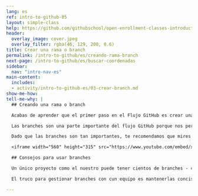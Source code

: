 ```yaml
---
lang: es
ref: intro-to-github-05
layout: simple-class
help: https://github.com/githubschool/open-enrollment-classes-introduction-to-github/issues/new?title=I%20need%20help&body=Describe%20what%20you%20need%20help%20with%20here.
header:
  overlay_image: cover.jpeg
  overlay_filter: rgba(46, 129, 200, 0.6)
title: Crear una rama o branch
permalink: /intro-to-github/es/creando-rama-branch
next-page: /intro-to-github/es/buscar-coordenadas
sidebar:
  nav: "intro-nav-es"
main-content:
  includes:
  - activity/intro-to-github-es/03-crear-branch.md
show-me-how:
tell-me-why: |
  ## Creando una rama o branch

  Acabas de aprender que el primer paso en el Flujo GitHub es crear una rama o branch.

  Las branches son una parte importante del flujo GitHub porque nos permiten separar nuestro trabajo de la `master` branch o rama principal. En otras palabras, los pines de todos aquellos que ya se están mostrando en el mapa estarán seguros mientras aprendes a añadir el tuyo.

  Dado que las branches son tan importantes, te recomendamos que mires este video para saber más:

  <iframe width="560" height="315" src="https://www.youtube.com/embed/xgQmu81G1yY" frameborder="0" allowfullscreen></iframe>

  ## Consejos para usar branches

  Un único proyecto como el nuestro puede tener cientos de branches - cada una probando nuevas funcionalidades o diferentes planteamientos para una misma funcionalidad.

  El truco para gestionar branches con cun equipo es mantenerlas concisas y con vidas cortas. En otras palabras, una branch debería representar una única funcionalidad o resolución de problema. Y ya que GitHub no limita el número de branches que puedes tener, hace que las cosas sean mucho menos confusas si las mantienes activas sólo por unos días y las eliminas una vez que se hayan integrado (merged), de lo que hablaremos un poco más adelante.

---
```

